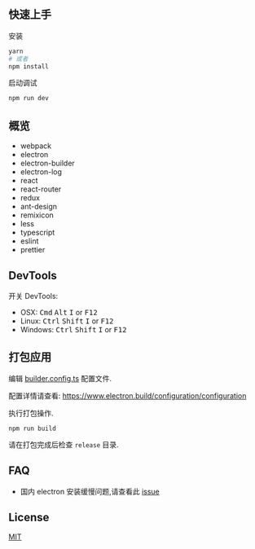 ## 快速上手
安装
```bash
yarn
# 或者
npm install
```

启动调试
```bash
npm run dev
```

## 概览
- webpack
- electron
- electron-builder
- electron-log
- react
- react-router
- redux
- ant-design
- remixicon
- less
- typescript
- eslint
- prettier

## DevTools

开关 DevTools:

* OSX: <kbd>Cmd</kbd> <kbd>Alt</kbd> <kbd>I</kbd> or <kbd>F12</kbd>
* Linux: <kbd>Ctrl</kbd> <kbd>Shift</kbd> <kbd>I</kbd> or <kbd>F12</kbd>
* Windows: <kbd>Ctrl</kbd> <kbd>Shift</kbd> <kbd>I</kbd> or <kbd>F12</kbd>

## 打包应用

编辑 [builder.config.ts](./build/builder.config.ts) 配置文件.

配置详情请查看: https://www.electron.build/configuration/configuration

执行打包操作.
```
npm run build
```

请在打包完成后检查 `release` 目录.

## FAQ
- 国内 electron 安装缓慢问题,请查看此 [issue](https://github.com/Kennytian/electron-antd/issues/22) 

## License
[MIT](./LICENSE)
